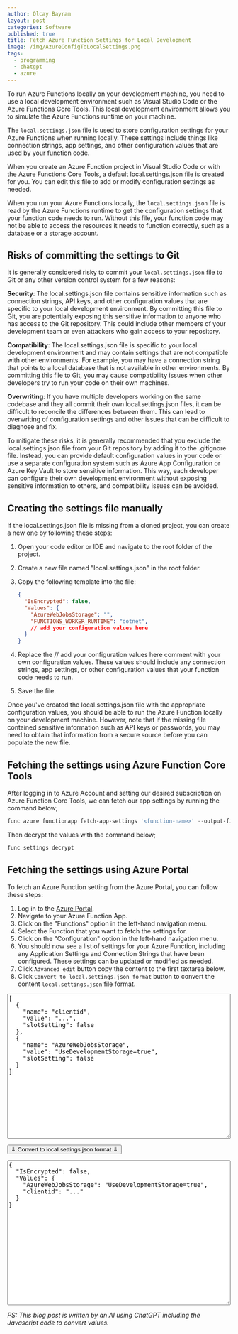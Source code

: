 ```yaml
---
author: Olcay Bayram
layout: post
categories: Software
published: true
title: Fetch Azure Function Settings for Local Development
image: /img/AzureConfigToLocalSettings.png
tags:
  - programming
  - chatgpt
  - azure
---
```

To run Azure Functions locally on your development machine, you need to use a local development environment such as Visual Studio Code or the Azure Functions Core Tools. This local development environment allows you to simulate the Azure Functions runtime on your machine.

The `local.settings.json` file is used to store configuration settings for your Azure Functions when running locally. These settings include things like connection strings, app settings, and other configuration values that are used by your function code.

When you create an Azure Function project in Visual Studio Code or with the Azure Functions Core Tools, a default local.settings.json file is created for you. You can edit this file to add or modify configuration settings as needed.

<!--more-->

When you run your Azure Functions locally, the `local.settings.json` file is read by the Azure Functions runtime to get the configuration settings that your function code needs to run. Without this file, your function code may not be able to access the resources it needs to function correctly, such as a database or a storage account.

## Risks of committing the settings to Git

It is generally considered risky to commit your `local.settings.json` file to Git or any other version control system for a few reasons:

**Security**: The local.settings.json file contains sensitive information such as connection strings, API keys, and other configuration values that are specific to your local development environment. By committing this file to Git, you are potentially exposing this sensitive information to anyone who has access to the Git repository. This could include other members of your development team or even attackers who gain access to your repository.

**Compatibility**: The local.settings.json file is specific to your local development environment and may contain settings that are not compatible with other environments. For example, you may have a connection string that points to a local database that is not available in other environments. By committing this file to Git, you may cause compatibility issues when other developers try to run your code on their own machines.

**Overwriting**: If you have multiple developers working on the same codebase and they all commit their own local.settings.json files, it can be difficult to reconcile the differences between them. This can lead to overwriting of configuration settings and other issues that can be difficult to diagnose and fix.

To mitigate these risks, it is generally recommended that you exclude the local.settings.json file from your Git repository by adding it to the .gitignore file. Instead, you can provide default configuration values in your code or use a separate configuration system such as Azure App Configuration or Azure Key Vault to store sensitive information. This way, each developer can configure their own development environment without exposing sensitive information to others, and compatibility issues can be avoided.

## Creating the settings file manually

If the local.settings.json file is missing from a cloned project, you can create a new one by following these steps:

1. Open your code editor or IDE and navigate to the root folder of the project.

1. Create a new file named "local.settings.json" in the root folder.

1. Copy the following template into the file:

    ```json
    {
      "IsEncrypted": false,
      "Values": {
        "AzureWebJobsStorage": "",
        "FUNCTIONS_WORKER_RUNTIME": "dotnet",
        // add your configuration values here
      }
    }
    ```

1. Replace the // add your configuration values here comment with your own configuration values. These values should include any connection strings, app settings, or other configuration values that your function code needs to run.

1. Save the file.

Once you've created the local.settings.json file with the appropriate configuration values, you should be able to run the Azure Function locally on your development machine. However, note that if the missing file contained sensitive information such as API keys or passwords, you may need to obtain that information from a secure source before you can populate the new file.

## Fetching the settings using Azure Function Core Tools

After logging in to Azure Account and setting our desired subscription on Azure Function Core Tools, we can fetch our app settings by running the command below;

```powershell
func azure functionapp fetch-app-settings '<function-name>' --output-file local.settings.json
```

Then decrypt the values with the command below;

```powershell
func settings decrypt
```

## Fetching the settings using Azure Portal

To fetch an Azure Function setting from the Azure Portal, you can follow these steps:

1. Log in to the [Azure Portal](https://portal.azure.com/).
1. Navigate to your Azure Function App.
1. Click on the "Functions" option in the left-hand navigation menu.
1. Select the Function that you want to fetch the settings for.
1. Click on the "Configuration" option in the left-hand navigation menu.
1. You should now see a list of settings for your Azure Function, including any Application Settings and Connection Strings that have been configured. These settings can be updated or modified as needed.
1. Click `Advanced edit` button copy the content to the first textarea below.
1. Click `Convert to local.settings.json format` button to convert the content `local.settings.json` file format.

<textarea id="inputText" style="height: 326px;width: 100%;">
[
  {
    "name": "clientid",
    "value": "...",
    "slotSetting": false
  },
  {
    "name": "AzureWebJobsStorage",
    "value": "UseDevelopmentStorage=true",
    "slotSetting": false
  }
]
</textarea>

<button type="button" onclick="copyText()">&#8659; Convert to local.settings.json format &#8659;</button>

<textarea id="outputText" style="height: 326px;width: 100%;">
{
  "IsEncrypted": false,
  "Values": {
    "AzureWebJobsStorage": "UseDevelopmentStorage=true",
    "clientid": "..."
  }
}
</textarea>

<script>
    function copyText() {
      var inputText = document.getElementById("inputText");
      var outputText = document.getElementById("outputText");

      try {
        const inputObject = JSON.parse(inputText.value);

        const outputObject = inputObject.reduce((acc, curr) => {
        return Object.assign(acc, {
          Values: {
            ...acc.Values,
            [curr.name]: curr.value
          }
        });
      }, { IsEncrypted: false, Values: {} });

        outputText.value = JSON.stringify(outputObject, null, 2);
      } catch (error) {
        outputText.value = 'Invalid JSON string';
      }
    }
</script>

*PS: This blog post is written by an AI using ChatGPT including the Javascript code to convert values.*

